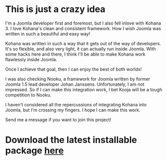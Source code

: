 This is just a crazy idea
=========================

I'm a Joomla developer first and foremost, but I also fell inlove with Kohana 3. I love Kohana's clean and consistent framework.
How I wish Joomla was written in such a beautiful and easy way!

Kohana was written in such a way that it gets out of the way of developers. It's so flexible, and also very light, it can actually 
run inside Joomla. With some hacks here and there, I think I'll be able to make Kohana work flawlessly inside Joomla.

Once I achieve that goal, then I can enjoy the best of both worlds!

I was also checking Nooku, a framework for Joomla written by former Joomla 1.5 lead developer Johan Janssens. Unfortunately, I am
not impressed. So if I can make this integration work, I bet Kooja will be a tough competition to Nooku. 

I haven't considered all the repercussions of integrating Kohana into Joomla, but I'm crossing my fingers. I hope I can make this work.

Send me a message if you want to join this project!

Download the latest installable package [here](http://github.com/raeldc/kojo-project/tree/master/packages/)
==========================================================================================================